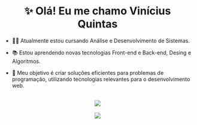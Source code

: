 <div align="center">
  <h1>✨ Olá! Eu me chamo Vinícius Quintas </h1>
</div>

* 👨‍💻 Atualmente estou cursando Análise e Desenvolvimento de Sistemas.

* 📚 Estou aprendendo novas tecnologias Front-end e Back-end, Desing e Algoritmos. 

* 🎯 Meu objetivo é criar soluções eficientes para problemas de programação, utilizando tecnologias relevantes para o desenvolvimento web.
<br>
<div align="center" >
  <img align="center" src="https://github-readme-stats-viniciusquintas.vercel.app/api?username=ViniciusQuintas&hide=contribs&show_icons=true&theme=material-palenight&card_width=600&locale=pt-br" />
</div>
<br>
<div align="center">
  <img align="center" src="https://github-readme-stats-viniciusquintas.vercel.app/api/top-langs/?username=ViniciusQuintas&theme=material-palenight&layout=compact&card_width=600&locale=pt-br&hide=SCSS,Less,Ruby" />
</div>
<br>
